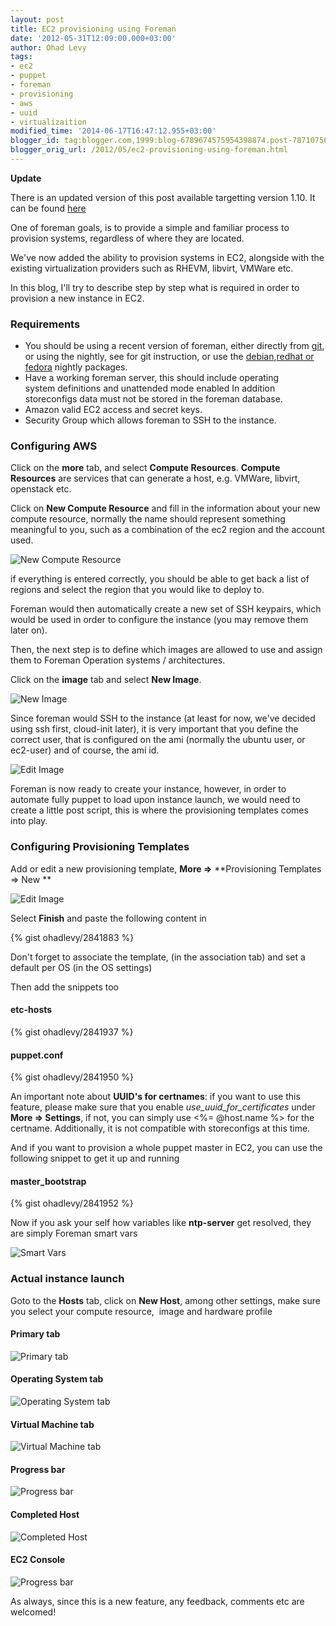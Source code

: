 ```yaml
---
layout: post
title: EC2 provisioning using Foreman
date: '2012-05-31T12:09:00.000+03:00'
author: Ohad Levy
tags:
- ec2
- puppet
- foreman
- provisioning
- aws
- uuid
- virtualizaition
modified_time: '2014-06-17T16:47:12.955+03:00'
blogger_id: tag:blogger.com,1999:blog-6789674575954398874.post-7871075604990928685
blogger_orig_url: /2012/05/ec2-provisioning-using-foreman.html
---
```


**Update**

There is an updated version of this post available targetting version
1.10. It can be found [here](http://theforeman.org/2016/02/ec2-provisioning-using-foreman-update.html)


One of foreman goals, is to provide a simple and familiar process to
provision systems, regardless of where they are located.

We've now added the ability to provision systems in EC2, alongside with
the existing virtualization providers such as RHEVM, libvirt, VMWare
etc.

In this blog, I'll try to describe step by step what is required in
order to provision a new instance in EC2.

<!--more-->

### Requirements

-   You should be using a recent version of foreman, either directly
    from
    [git](https://projects.theforeman.org/projects/foreman/wiki/Installing_latest_code),
    or using the nightly, see for git instruction, or use the
    [debian](https://projects.theforeman.org/projects/foreman/wiki/Installing_latest_code),[redhat
    or fedora](http://people.redhat.com/jmontleo/foreman/)
    nightly packages.
-   Have a working foreman server, this should include operating
    system definitions and unattended mode enabled In addition
    storeconfigs data must not be stored in the foreman database.
-   Amazon valid EC2 access and secret keys.
-   Security Group which allows foreman to SSH to the instance.

### Configuring AWS

Click on the **more** tab, and select **Compute Resources**.
**Compute Resources** are services that can generate a host, e.g.
VMWare, libvirt, openstack etc.

Click on **New Compute Resource** and fill in the information about your
new compute resource, normally the name should represent something
meaningful to you, such as a combination of the ec2 region and the
account used.

![New Compute Resource](/static/images/blog_images/2012-05-31-ec2-provisioning-using-foreman/new-cr.png)

if everything is entered correctly, you should be able to get back a
list of regions and select the region that you would like to deploy
to.

Foreman would then automatically create a new set of SSH keypairs, which
would be used in order to configure the instance (you may remove them
later on).

Then, the next step is to define which images are allowed to use and
assign them to Foreman Operation systems / architectures.

Click on the **image** tab and select **New Image**.

![New Image](/static/images/blog_images/2012-05-31-ec2-provisioning-using-foreman/new-image.png)

Since foreman would SSH to the instance (at least for now, we've decided
using ssh first, cloud-init later), it is very important that you define
the correct user, that is configured on the ami (normally the ubuntu
user, or ec2-user) and of course, the ami id.

![Edit Image](/static/images/blog_images/2012-05-31-ec2-provisioning-using-foreman/edit-image.png)

Foreman is now ready to create your instance, however, in order to
automate fully puppet to load upon instance launch, we would need to
create a little post script, this is where the provisioning templates
comes into play.

### Configuring Provisioning Templates

Add or edit a new provisioning template, **More =&gt;** **Provisioning
Templates =&gt; New **

![Edit Image](/static/images/blog_images/2012-05-31-ec2-provisioning-using-foreman/finish.png)

Select **Finish** and paste the following content in

{% gist ohadlevy/2841883 %}

Don't forget to associate the template, (in the association tab) and set
a default per OS (in the OS settings)

Then add the snippets too

#### etc-hosts

{% gist ohadlevy/2841937 %}

#### puppet.conf

{% gist ohadlevy/2841950 %}

An important note about **UUID's for certnames**: if you want to use this
feature, please make sure that you enable *use\_uuid\_for\_certificates* under
**More =&gt; Settings**, if not, you can simply use &lt;%= @host.name %&gt; for
the certname. Additionally, it is not compatible with storeconfigs at this time.

And if you want to provision a whole puppet master in EC2, you can use
the following snippet to get it up and running

#### master\_bootstrap

{% gist ohadlevy/2841952 %}

Now if you ask your self how variables like **ntp-server** get resolved,
they are simply Foreman smart vars

![Smart Vars](/static/images/blog_images/2012-05-31-ec2-provisioning-using-foreman/smartvars-ntp.png)

### Actual instance launch

Goto to the **Hosts** tab, click on **New Host**, among other settings,
make sure you select your compute resource,  image and hardware profile

#### Primary tab

![Primary tab](/static/images/blog_images/2012-05-31-ec2-provisioning-using-foreman/pri-tab.png)

#### Operating System tab

![Operating System tab](/static/images/blog_images/2012-05-31-ec2-provisioning-using-foreman/os-tab.png)

#### Virtual Machine tab

![Virtual Machine tab](/static/images/blog_images/2012-05-31-ec2-provisioning-using-foreman/vm-tab.png)

#### Progress bar

![Progress bar](/static/images/blog_images/2012-05-31-ec2-provisioning-using-foreman/pbar.png)

#### Completed Host

![Completed Host](/static/images/blog_images/2012-05-31-ec2-provisioning-using-foreman/show.png)

#### EC2 Console

![Progress bar](/static/images/blog_images/2012-05-31-ec2-provisioning-using-foreman/console.png)

As always, since this is a new feature, any feedback, comments etc are
welcomed!
